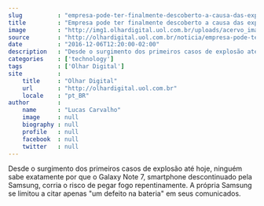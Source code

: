 ```yaml
---
slug          : "empresa-pode-ter-finalmente-descoberto-a-causa-das-explosoes-do-galaxy-note-7"
title         : "Empresa pode ter finalmente descoberto a causa das explosões do Galaxy Note 7"
image         : "http://img1.olhardigital.uol.com.br/uploads/acervo_imagens/2016/08/20160818143623_660_420.jpg"
source        : "http://olhardigital.uol.com.br/noticia/empresa-pode-ter-finalmente-descoberto-a-causa-das-explosoes-do-galaxy-note-7/64437"
date          : "2016-12-06T12:20:00-02:00"
description   : "Desde o surgimento dos primeiros casos de explosão até hoje, ninguém sabe exatamente por que o Galaxy Note 7, smartphone descontinuado pela Samsung, corria o risco de pegar fogo repentinamente. A própria Samsung se limitou a citar apenas 'um defeito na bateria' em seus comunicados."
categories    : ['technology']
tags          : ['Olhar Digital']
site          :
    title     : "Olhar Digital"
    url       : "http://olhardigital.uol.com.br"
    locale    : "pt_BR"
author        :
    name      : "Lucas Carvalho"
    image     : null
    biography : null
    profile   : null
    facebook  : null
    twitter   : null
---
```


Desde o surgimento dos primeiros casos de explosão até hoje, ninguém sabe exatamente por que o Galaxy Note 7, smartphone descontinuado pela Samsung, corria o risco de pegar fogo repentinamente. A própria Samsung se limitou a citar apenas "um defeito na bateria" em seus comunicados.
